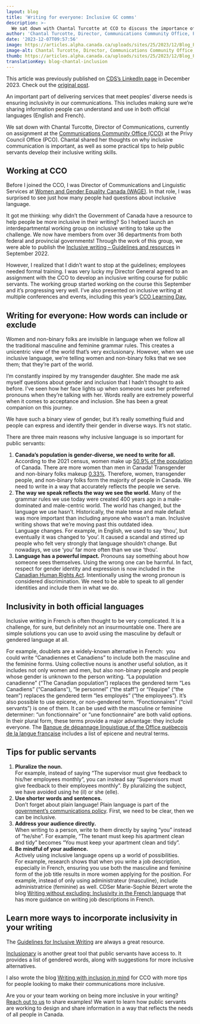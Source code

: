 ```yaml
---
layout: blog
title: 'Writing for everyone: Inclusive GC comms'
description: >-
  We sat down with Chantal Turcotte at CCO to discuss the importance of inclusive writing and how public servants can get started.
author: 'Chantal Turcotte, Director, Communications Community Office, Privy Council Office'
date: '2023-12-07T09:57:56'
image: https://articles.alpha.canada.ca/uploads/sites/25/2023/12/Blog_Post_EN-100.jpg
image-alt: Chantal Turcotte, Director, Communications Community Office, Privy Council Office.
thumb: https://articles.alpha.canada.ca/uploads/sites/25/2023/12/Blog_Post_EN-100.jpg
translationKey: blog-chantal-inclusion
---
```


<p>This article was previously published on <a href="https://www.linkedin.com/company/11202854/admin/feed/posts/" target="_blank" rel="noreferrer noopener">CDS’s LinkedIn page</a> in December 2023. Check out the <a href="https://www.linkedin.com/pulse/writing-everyone-inclusive-gc-comms-cds-snc-yshcc" target="_blank" rel="noreferrer noopener">original post</a>.</p>



<p>An important part of delivering services that meet peoples’ diverse needs is ensuring inclusivity in our communications. This includes making sure we’re sharing information people can understand and use in both official languages (English and French).</p>



<p>We sat down with Chantal Turcotte, Director of Communications, currently on assignment at the <a href="https://www.canada.ca/en/privy-council/services/communications-community-office/about-communications-community-office.html" target="_blank" rel="noreferrer noopener">Communications Community Office (CCO)</a> at the Privy Council Office (PCO). Chantal shared her thoughts on why inclusive communication is important, as well as some practical tips to help public servants develop their inclusive writing skills.</p>



<h2 class="wp-block-heading" id="h-working-at-cco"><strong>Working at CCO</strong></h2>



<p>Before I joined the CCO, I was Director of Communications and Linguistic Services at <a href="https://women-gender-equality.canada.ca/en.html" target="_blank" rel="noreferrer noopener">Women and Gender Equality Canada (WAGE)</a>. In that role, I was surprised to see just how many people had questions about inclusive language.</p>



<p>It got me thinking: why didn’t the Government of Canada have a resource to help people be more inclusive in their writing? So I helped launch an interdepartmental working group on inclusive writing to take up the challenge. We now have members from over 36 departments from both federal and provincial governments! Through the work of this group, we were able to publish the <a href="https://www.noslangues-ourlanguages.gc.ca/en/writing-tips-plus/inclusive-writing-guidelines-resources.html" target="_blank" rel="noreferrer noopener">Inclusive writing – Guidelines and resources</a> in September 2022.</p>



<p>However, I realized that I didn’t want to stop at the guidelines; employees needed formal training. I was very lucky my Director General agreed to an assignment with the CCO to develop an inclusive writing course for public servants. The working group started working on the course this September and it’s progressing very well. I’ve also presented on inclusive writing at multiple conferences and events, including this year’s <a href="https://www.canada.ca/en/privy-council/services/communications-community-office/learning-days/agenda.html" target="_blank" rel="noreferrer noopener">CCO Learning Day.</a></p>



<h2 class="wp-block-heading" id="h-writing-for-everyone-how-words-can-include-or-exclude"><strong>Writing for everyone: How words can include or exclude</strong></h2>



<p>Women and non-binary folks are invisible in language when we follow all the traditional masculine and feminine grammar rules. This creates a unicentric view of the world that’s very exclusionary. However, when we use inclusive language, we’re telling women and non-binary folks that we see them; that they’re part of the world.</p>



<p>I’m constantly inspired by my transgender daughter. She made me ask myself questions about gender and inclusion that I hadn’t thought to ask before. I’ve seen how her face lights up when someone uses her preferred pronouns when they’re talking with her. Words really are extremely powerful when it comes to acceptance and inclusion. She has been a great companion on this journey.</p>



<p>We have such a binary view of gender, but it’s really something fluid and people can express and identify their gender in diverse ways. It’s not static.</p>



<p>There are three main reasons why inclusive language is so important for public servants:</p>



<ol>
<li><strong>Canada’s population is gender-diverse, we need to write for all. </strong>According to the 2021 census, women make up <a href="https://www150.statcan.gc.ca/n1/pub/12-581-x/2022001/sec7-eng.htm" target="_blank" rel="noreferrer noopener">50.9% of the population</a> of Canada. There are more women than men in Canada! Transgender and non-binary folks makeup <a href="https://www150.statcan.gc.ca/n1/daily-quotidien/220427/dq220427b-eng.htm" target="_blank" rel="noreferrer noopener">0.33%</a>. Therefore, women, transgender people, and non-binary folks form the majority of people in Canada. We need to write in a way that accurately reflects the people we serve.<br></li>



<li><strong>The way we speak reflects the way we see the world.</strong> Many of the grammar rules we use today were created 400 years ago in a male-dominated and male-centric world. The world has changed, but the language we use hasn’t. Historically, the male tense and male default was more important than including anyone who wasn’t a man. Inclusive writing shows that we’re moving past this outdated idea.&nbsp;<br>Language changes. For example, in English, we used to say ‘thou’, but eventually it was changed to ‘you’. It caused a scandal and stirred up people who felt very strongly that language shouldn’t change. But nowadays, we use ‘you’ far more often than we use ‘thou’.<br></li>



<li><strong>Language has a powerful impact.</strong> Pronouns say something about how someone sees themselves. Using the wrong one can be harmful. In fact, respect for gender identity and expression is now included in the <a href="https://laws-lois.justice.gc.ca/eng/acts/h-6/section-3.html" target="_blank" rel="noreferrer noopener">Canadian Human Rights Act</a>. Intentionally using the wrong pronoun is considered discrimination. We need to be able to speak to all gender identities and include them in what we do.&nbsp;</li>
</ol>



<h2 class="wp-block-heading" id="h-inclusivity-in-both-official-languages-nbsp"><strong>Inclusivity in both official languages&nbsp;</strong></h2>



<p>Inclusive writing in French is often thought to be very complicated. It is a challenge, for sure, but definitely not an insurmountable one. There are simple solutions you can use to avoid using the masculine by default or gendered language at all.&nbsp;</p>



<p>For example, doublets are a widely-known alternative in French:&nbsp; you could&nbsp;write “Canadiennes et Canadiens” to include both the masculine and the feminine forms. Using collective nouns is another useful solution, as it includes not only women and men, but also non-binary people and people whose gender is unknown to the person writing. “La population canadienne” (“The Canadian population”) replaces the gendered term “Les Canadiens” (“Canadians”), “le personnel” (“the staff”) or “l’équipe” (“the team”) replaces the gendered term “les employés” (“the employees”). It’s also possible to use epicene, or non-gendered term. “Fonctionnaires” (“civil servants”) is one of them. It can be used with the masculine or feminine determiner: “un fonctionnaire” or “une fonctionnaire” are both valid options. In their plural form, these terms provide a major advantage: they include everyone. The <a href="https://vitrinelinguistique.oqlf.gouv.qc.ca/25465/la-redaction-et-la-communication/feminisation-et-redaction-epicene/redaction-epicene/formulation-neutre/liste-de-termes-epicenes-ou-neutres" target="_blank" rel="noreferrer noopener">Banque de dépannage linguistique of the Office québecois de la langue française</a> includes a list of epicene and neutral terms.</p>



<h2 class="wp-block-heading" id="h-tips-for-public-servants"><strong>Tips for public servants</strong></h2>



<ol>
<li><strong>Pluralize the noun.</strong><br>For example, instead of saying &#8220;The supervisor must give feedback to his/her employees monthly&#8221;, you can instead say “Supervisors must give feedback to their employees monthly”. By pluralizing the subject, we have avoided using he (il) or she (elle).&nbsp;<br></li>



<li><strong>Use shorter words and sentences.</strong><br>Don&#8217;t forget about plain language! Plain language is part of the <a href="https://www.canada.ca/en/privy-council/services/communications-community-office/communications-101-boot-camp-canadian-public-servants/plain-language-accessibility-inclusive-communications.html" target="_blank" rel="noreferrer noopener">government&#8217;s communications policy</a>. First, we need to be clear, then we can be inclusive.<br></li>



<li><strong>Address your audience directly.</strong><br>When writing to a person, write to them directly by saying “you” instead of “he/she”. For example, “The tenant must keep&nbsp;his&nbsp;apartment clean and tidy” becomes “You&nbsp;must keep&nbsp;your&nbsp;apartment clean and tidy”.&nbsp;<br></li>



<li><strong>Be mindful of your audience.</strong><br>Actively using inclusive language opens up a world of possibilities.&nbsp;<br>For example, research shows that when you write a job description, especially in French, ensuring you use both the masculine and feminine form of the job title results in more women applying for the position. For example, instead of only using administrateur (masculine), include administratrice (feminine) as well.&nbsp;CDSer Marie-Sophie Bézert wrote the blog <a href="https://digital.canada.ca/2023/03/20/writing-without-excluding-inclusivity-in-the-french-language/" target="_blank" rel="noreferrer noopener">Writing without excluding: Inclusivity in the French language</a> that has more guidance on writing job descriptions in French.<br></li>
</ol>



<h2 class="wp-block-heading" id="h-learn-more-ways-to-incorporate-inclusivity-in-your-writing"><strong>Learn more ways to incorporate inclusivity in your writing</strong></h2>



<p>The <a href="https://www.noslangues-ourlanguages.gc.ca/en/writing-tips-plus/inclusive-writing-guidelines-resources.html" target="_blank" rel="noreferrer noopener">Guidelines for Inclusive Writing</a> are always a great resource.</p>



<p><a href="https://www.noslangues-ourlanguages.gc.ca/en/writing-tips-plus/inclusionary" target="_blank" rel="noreferrer noopener">Inclusionary</a> is another great tool that public servants have access to. It provides a list of gendered words, along with suggestions for more inclusive alternatives.&nbsp;</p>



<p>I also wrote the blog <a href="https://www.canada.ca/en/privy-council/services/communications-community-office/articles/writing-inclusion-mind.html" target="_blank" rel="noreferrer noopener">Writing with inclusion in mind</a> for CCO with more tips for people looking to make their communications more inclusive.&nbsp;</p>



<p>Are you or your team working on being more inclusive in your writing? <a href="mailto:cds@tbs-sct.gc.ca" target="_blank" rel="noreferrer noopener">Reach out to us</a> to share examples! We want to learn how public servants are working to design and share information in a way that reflects the needs of all people in Canada.</p>

